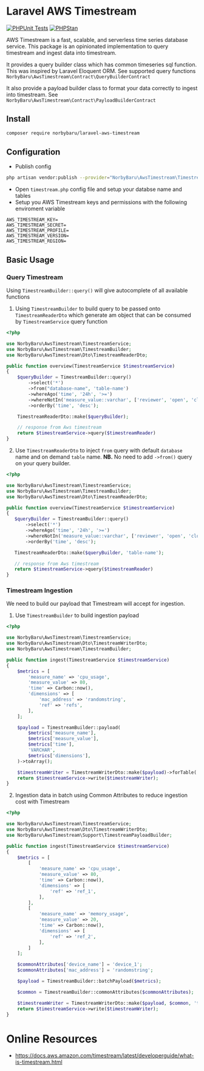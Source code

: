 # Laravel AWS Timestream

[![PHPUnit Tests](https://github.com/norbybaru/laravel-aws-timestream/actions/workflows/run-tests.yml/badge.svg?branch=main)](https://github.com/norbybaru/laravel-aws-timestream/actions/workflows/run-tests.yml)
[![PHPStan](https://github.com/norbybaru/laravel-aws-timestream/actions/workflows/phpstan.yml/badge.svg?branch=main)](https://github.com/norbybaru/laravel-aws-timestream/actions/workflows/phpstan.yml)

AWS Timestream is a fast, scalable, and serverless time series database service.
This package is an opinionated implementation to query timestream and ingest data into timestream.

It provides a query builder class which has common timeseries sql function. This was inspired by Laravel Eloquent ORM.
See supported query functions `NorbyBaru\AwsTimestream\Contract\QueryBuilderContract`

It also provide a payload builder class to format your data correctly to ingest into timestream.
See `NorbyBaru\AwsTimestream\Contract\PayloadBuilderContract`

## Install
```bash
composer require norbybaru/laravel-aws-timestream
```

## Configuration
- Publish config
```bash
php artisan vendor:publish --provider="NorbyBaru\AwsTimestream\TimestreamServiceProvider" --tag="timestream-config"
```
- Open `timestream.php` config file and setup your databse name and tables
- Setup you AWS Timestream keys and permissions with the following enviroment variable
```
AWS_TIMESTREAM_KEY=
AWS_TIMESTREAM_SECRET=
AWS_TIMESTREAM_PROFILE=
AWS_TIMESTREAM_VERSION=
AWS_TIMESTREAM_REGION=
```

## Basic Usage
### Query Timestream
Using `TimestreamBuilder::query()` will give autocomplete of all available functions

1. Using `TimestreamBuilder` to build query to be passed onto `TimestreamReaderDto` which generate am object that can be consumed by `TimestreamService` query function

```php
<?php

use NorbyBaru\AwsTimestream\TimestreamService;
use NorbyBaru\AwsTimestream\TimestreamBuilder;
use NorbyBaru\AwsTimestream\Dto\TimestreamReaderDto;

public function overview(TimestreamService $timestreamService)
{
    $queryBuilder = TimestreamBuilder::query()
        ->select('*')
        ->from("database-name", 'table-name')
        ->whereAgo('time', '24h', '>=')
        ->whereNotIn('measure_value::varchar', ['reviewer', 'open', 'closed'])
        ->orderBy('time', 'desc');

    TimestreamReaderDto::make($queryBuilder);

    // response from Aws timestream
    return $timestreamService->query($timestreamReader)
}
```

2. Use `TimestreamReaderDto` to inject `from` query with default `database` name and on demand `table` name. **NB.** No need to add `->from()` query on your query builder.
 ```php
<?php

use NorbyBaru\AwsTimestream\TimestreamService;
use NorbyBaru\AwsTimestream\TimestreamBuilder;
use NorbyBaru\AwsTimestream\Dto\TimestreamReaderDto;

public function overview(TimestreamService $timestreamService)
{
    $queryBuilder = TimestreamBuilder::query()
        ->select('*')
        ->whereAgo('time', '24h', '>=')
        ->whereNotIn('measure_value::varchar', ['reviewer', 'open', 'closed'])
        ->orderBy('time', 'desc');

    TimestreamReaderDto::make($queryBuilder, 'table-name');

    // response from Aws timestream
    return $timestreamService->query($timestreamReader)
}
```
### Timestream Ingestion
We need to build our payload that Timestream will accept for ingestion.

1. Use `TimestreamBuilder` to build ingestion payload
```php
<?php

use NorbyBaru\AwsTimestream\TimestreamService;
use NorbyBaru\AwsTimestream\Dto\TimestreamWriterDto;
use NorbyBaru\AwsTimestream\TimestreamBuilder;

public function ingest(TimestreamService $timestreamService)
{
    $metrics = [
        'measure_name' => 'cpu_usage',
        'measure_value' => 80,
        'time' => Carbon::now(),
        'dimensions' => [
            'mac_address' => 'randomstring',
            'ref' => 'refs',
        ],
    ];

    $payload = TimestreamBuilder::payload(
        $metrics['measure_name'],
        $metrics['measure_value'],
        $metrics['time'],
        'VARCHAR',
        $metrics['dimensions'],
    )->toArray();

    $timestreamWriter = TimestreamWriterDto::make($payload)->forTable('table-name');
    return $timestreamService->write($timestreamWriter);
}
```

2. Ingestion data in batch using Common Attributes to reduce ingestion cost with Timestream

```php
<?php

use NorbyBaru\AwsTimestream\TimestreamService;
use NorbyBaru\AwsTimestream\Dto\TimestreamWriterDto;
use NorbyBaru\AwsTimestream\Support\TimestreamPayloadBuilder;

public function ingest(TimestreamService $timestreamService)
{
    $metrics = [
        [
            'measure_name' => 'cpu_usage',
            'measure_value' => 80,
            'time' => Carbon::now(),
            'dimensions' => [
                'ref' => 'ref_1',
            ],
        ],
        [
            'measure_name' => 'memory_usage',
            'measure_value' => 20,
            'time' => Carbon::now(),
            'dimensions' => [
                'ref' => 'ref_2',
            ],
        ]
    ];

    $commonAttributes['device_name'] = 'device_1';
    $commonAttributes['mac_address'] = 'randomstring';

    $payload = TimestreamBuilder::batchPayload($metrics);

    $common = TimestreamBuilder::commonAttributes($commonAttributes);

    $timestreamWriter = TimestreamWriterDto::make($payload, $common, 'table-name');
    return $timestreamService->write($timestreamWriter);
}
```

# Online Resources
- https://docs.aws.amazon.com/timestream/latest/developerguide/what-is-timestream.html

